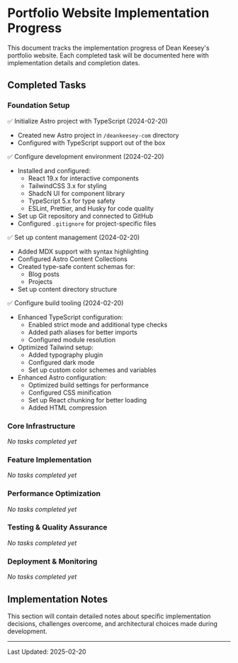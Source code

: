 # Portfolio Website Implementation Progress

This document tracks the implementation progress of Dean Keesey's portfolio website. Each completed task will be documented here with implementation details and completion dates.

## Completed Tasks

### Foundation Setup

✅ Initialize Astro project with TypeScript (2024-02-20)
- Created new Astro project in `/deankeesey-com` directory
- Configured with TypeScript support out of the box

✅ Configure development environment (2024-02-20)
- Installed and configured:
  - React 19.x for interactive components
  - TailwindCSS 3.x for styling
  - ShadcN UI for component library
  - TypeScript 5.x for type safety
  - ESLint, Prettier, and Husky for code quality
- Set up Git repository and connected to GitHub
- Configured `.gitignore` for project-specific files

✅ Set up content management (2024-02-20)
- Added MDX support with syntax highlighting
- Configured Astro Content Collections
- Created type-safe content schemas for:
  - Blog posts
  - Projects
- Set up content directory structure

✅ Configure build tooling (2024-02-20)
- Enhanced TypeScript configuration:
  - Enabled strict mode and additional type checks
  - Added path aliases for better imports
  - Configured module resolution
- Optimized Tailwind setup:
  - Added typography plugin
  - Configured dark mode
  - Set up custom color schemes and variables
- Enhanced Astro configuration:
  - Optimized build settings for performance
  - Configured CSS minification
  - Set up React chunking for better loading
  - Added HTML compression

### Core Infrastructure

*No tasks completed yet*

### Feature Implementation

*No tasks completed yet*

### Performance Optimization

*No tasks completed yet*

### Testing & Quality Assurance

*No tasks completed yet*

### Deployment & Monitoring

*No tasks completed yet*

## Implementation Notes

This section will contain detailed notes about specific implementation decisions, challenges overcome, and architectural choices made during development.

---
Last Updated: 2025-02-20
